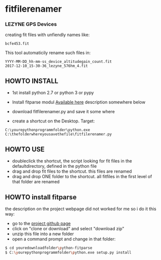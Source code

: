 # fitfilerenamer

### LEZYNE GPS Devices
creating fit files with unfiendly names like:
```
bcfe453.fit
```
This tool automaticily rename such files in:
```
YYYY-MM-DD_hh-mm-ss_device_altitudegain_count.fit
2017-12-10_15-30-36_lezyne_576hm_4.fit
```
HOWTO INSTALL
-----------------------------------

  * 1st install python 2.7 or python 3 or pypy

  * Install fitparse modul
    [Available here](http://dtcooper.github.com/python-fitparse/)
description somewhere below
  * download fitfilerenamer.py and save it some where
  * create a shortcut on the Desktop. Target:
  ```
  C:\yourepythonprogrammfolder\python.exe C:\thefolderwhereyousavethefile\fitfilerenamer.py
```
## HOWTO USE
* doubleclick the shortcut, the script looking for fit files in the defaultdirectory, defined in the python file
* drag and drop fit files to the shortcut. this files are renamed
* drag and drop ONE folder to the shortcut. all fitfiles in the first level of that folder are renamed

## HOWTO install fitparse
the description on the project webpage did not worked for me so i do it this way:
* go to the [project github page](https://github.com/dtcooper/python-fitparse)
* click on "clone or download" and select "download zip"
* unzip this file into a new folder
* open a command prompt and change in that folder:
```sh
$ cd youredownloadfolder\python-fitparse
$ C:\yourepythonprogrammfolder\python.exe setup.py install
```

